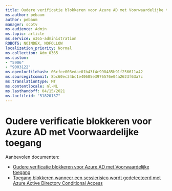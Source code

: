```yaml
---
title: Oudere verificatie blokkeren voor Azure AD met Voorwaardelijke toegang
ms.author: pebaum
author: pebaum
manager: scotv
ms.audience: Admin
ms.topic: article
ms.service: o365-administration
ROBOTS: NOINDEX, NOFOLLOW
localization_priority: Normal
ms.collection: Adm_O365
ms.custom:
- "5906"
- "9003122"
ms.openlocfilehash: 06cfee003edae01b43f4c998485b91f256611a42
ms.sourcegitcommit: 8bc60ec34bc1e40685e3976576e04a2623f63a7c
ms.translationtype: MT
ms.contentlocale: nl-NL
ms.lasthandoff: 04/15/2021
ms.locfileid: "51820137"
---
```

# <a name="block-legacy-authentication-to-azure-ad-with-conditional-access"></a>Oudere verificatie blokkeren voor Azure AD met Voorwaardelijke toegang

Aanbevolen documenten:

- [Oudere verificatie blokkeren voor Azure AD met Voorwaardelijke toegang](https://docs.microsoft.com/azure/active-directory/conditional-access/block-legacy-authentication#next-steps)
- [Toegang blokkeren wanneer een sessierisico wordt gedetecteerd met Azure Active Directory Conditional Access](https://docs.microsoft.com/azure/active-directory/conditional-access/app-sign-in-risk)